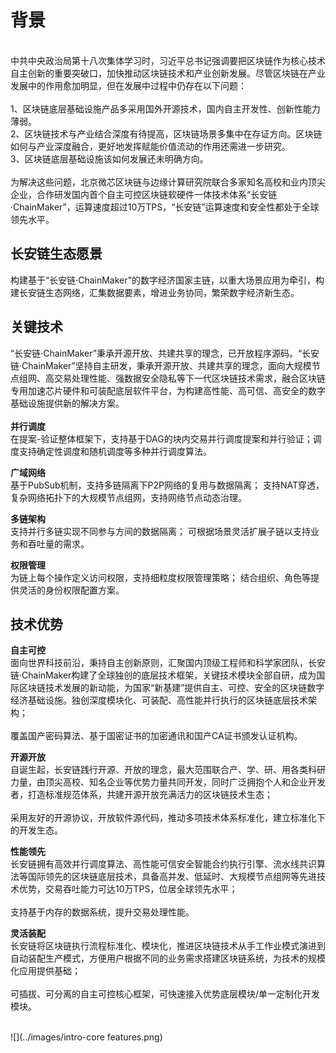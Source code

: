 # 背景

<br/>中共中央政治局第十八次集体学习时，习近平总书记强调要把区块链作为核心技术自主创新的重要突破口，加快推动区块链技术和产业创新发展。尽管区块链在产业发展中的作用愈加明显，但在发展中过程中仍存在以下问题：
<br/><br/>1、区块链底层基础设施产品多采用国外开源技术，国内自主开发性、创新性能力薄弱。
<br/>2、区块链技术与产业结合深度有待提高，区块链场景多集中在存证方向。区块链如何与产业深度融合，更好地发挥赋能价值流动的作用还需进一步研究。
<br/>3、区块链底层基础设施该如何发展还未明确方向。
<br/><br/>为解决这些问题，北京微芯区块链与边缘计算研究院联合多家知名高校和业内顶尖企业，合作研发国内首个自主可控区块链软硬件一体技术体系“长安链·ChainMaker”，运算速度超过10万TPS，“长安链”运算速度和安全性都处于全球领先水平。

## 长安链生态愿景
构建基于“长安链·ChainMaker”的数字经济国家主链，以重大场景应用为牵引，构建长安链生态网络，汇集数据要素，增进业务协同，繁荣数字经济新生态。

## 关键技术
“长安链·ChainMaker”秉承开源开放、共建共享的理念，已开放程序源码。“长安链·ChainMaker”坚持自主研发，秉承开源开放、共建共享的理念，面向大规模节点组网、高交易处理性能、强数据安全隐私等下一代区块链技术需求，融合区块链专用加速芯片硬件和可装配底层软件平台，为构建高性能、高可信、高安全的数字基础设施提供新的解决方案。
<br/><br/>**并行调度**
<br/>在提案-验证整体框架下，支持基于DAG的块内交易并行调度提案和并行验证；调度支持确定性调度和随机调度等多种并行调度算法。

**广域网络**
<br/>基于PubSub机制，支持多链隔离下P2P网络的复用与数据隔离；
支持NAT穿透，复杂网络拓扑下的大规模节点组网，支持网络节点动态治理。

**多链架构**
<br/>支持并行多链实现不同参与方间的数据隔离；
 可根据场景灵活扩展子链以支持业务和吞吐量的需求。

**权限管理**
 <br/>为链上每个操作定义访问权限，支持细粒度权限管理策略；
 结合组织、角色等提供灵活的身份权限配置方案。

## 技术优势

**自主可控**
<br/>面向世界科技前沿，秉持自主创新原则，汇聚国内顶级工程师和科学家团队，长安链·ChainMaker构建了全球独创的底层技术框架，关键技术模块全部自研，成为国际区块链技术发展的新动能，为国家“新基建”提供自主、可控、安全的区块链数字经济基础设施。独创深度模块化、可装配、高性能并行执行的区块链底层技术架构；
<br/><br/>覆盖国产密码算法、基于国密证书的加密通讯和国产CA证书颁发认证机构。

**开源开放**
<br/>自诞生起，长安链践行开源、开放的理念，最大范围联合产、学、研、用各类科研力量，由顶尖高校、知名企业等优势力量共同开发，同时广泛拥抱个人和企业开发者，打造标准规范体系，共建开源开放充满活力的区块链技术生态；
<br/><br/>采用友好的开源协议，开放软件源代码，推动多项技术体系标准化，建立标准化下的开发生态。

**性能领先**
<br/>长安链拥有高效并行调度算法、高性能可信安全智能合约执行引擎、流水线共识算法等国际领先的区块链底层技术，具备高并发、低延时、大规模节点组网等先进技术优势，交易吞吐能力可达10万TPS，位居全球领先水平；
<br/><br/>支持基于内存的数据系统，提升交易处理性能。

**灵活装配**
<br/>长安链将区块链执行流程标准化、模块化，推进区块链技术从手工作业模式演进到自动装配生产模式，方便用户根据不同的业务需求搭建区块链系统，为技术的规模化应用提供基础；
<br/><br/>可插拔、可分离的自主可控核心框架，可快速接入优势底层模块/单一定制化开发模块。

<br/>![](../images/intro-core features.png)